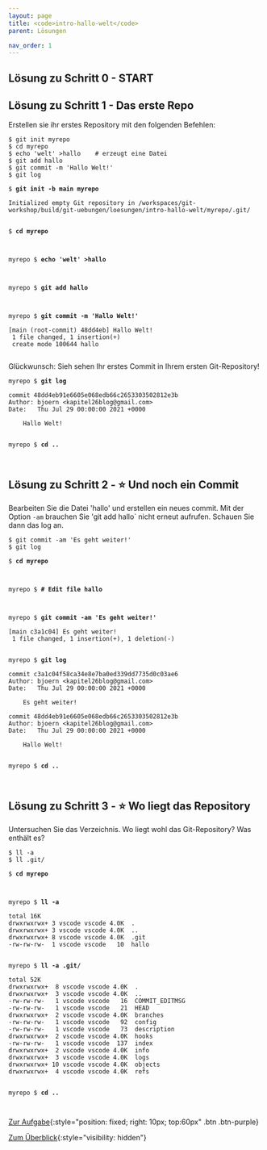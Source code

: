 ```yaml
---
layout: page
title: <code>intro-hallo-welt</code>
parent: Lösungen

nav_order: 1
---
```

## Lösung zu Schritt 0 - START

## Lösung zu Schritt 1 - Das erste Repo

Erstellen sie ihr erstes Repository mit den folgenden Befehlen:

    $ git init myrepo
    $ cd myrepo
    $ echo 'welt' >hallo    # erzeugt eine Datei
    $ git add hallo
    $ git commit -m 'Hallo Welt!'
    $ git log


<pre><code>$ <b>git init -b main myrepo </b><br><br>Initialized empty Git repository in /workspaces/git-workshop/build/git-uebungen/loesungen/intro-hallo-welt/myrepo/.git/<br><br></code></pre>



<pre><code>$ <b>cd myrepo</b><br><br><br></code></pre>



<pre><code>myrepo $ <b>echo 'welt' &gt;hallo</b><br><br><br></code></pre>



<pre><code>myrepo $ <b>git add hallo</b><br><br><br></code></pre>



<pre><code>myrepo $ <b>git commit -m 'Hallo Welt!'</b><br><br>[main (root-commit) 48dd4eb] Hallo Welt!<br> 1 file changed, 1 insertion(+)<br> create mode 100644 hallo<br><br></code></pre>


Glückwunsch: Sieh sehen Ihr erstes Commit in Ihrem ersten Git-Repository!


<pre><code>myrepo $ <b>git log</b><br><br>commit 48dd4eb91e6605e068edb66c2653303502812e3b<br>Author: bjoern &lt;kapitel26blog@gmail.com&gt;<br>Date:   Thu Jul 29 00:00:00 2021 +0000<br><br>    Hallo Welt!<br><br></code></pre>



<pre><code>myrepo $ <b>cd ..</b><br><br><br></code></pre>


## Lösung zu Schritt 2 - ⭐ Und noch ein Commit

Bearbeiten Sie die Datei 'hallo' und erstellen ein neues commit.
Mit der Option `-am` brauchen Sie 'git add hallo` nicht erneut aufrufen.
Schauen Sie dann das log an.

    $ git commit -am 'Es geht weiter!'
    $ git log


<pre><code>$ <b>cd myrepo</b><br><br><br></code></pre>



<pre><code>myrepo $ <b># Edit file hallo</b><br><br><br></code></pre>



<pre><code>myrepo $ <b>git commit -am 'Es geht weiter!'</b><br><br>[main c3a1c04] Es geht weiter!<br> 1 file changed, 1 insertion(+), 1 deletion(-)<br><br></code></pre>



<pre><code>myrepo $ <b>git log</b><br><br>commit c3a1c04f58ca34e8e7ba0ed339dd7735d0c03ae6<br>Author: bjoern &lt;kapitel26blog@gmail.com&gt;<br>Date:   Thu Jul 29 00:00:00 2021 +0000<br><br>    Es geht weiter!<br><br>commit 48dd4eb91e6605e068edb66c2653303502812e3b<br>Author: bjoern &lt;kapitel26blog@gmail.com&gt;<br>Date:   Thu Jul 29 00:00:00 2021 +0000<br><br>    Hallo Welt!<br><br></code></pre>



<pre><code>myrepo $ <b>cd ..</b><br><br><br></code></pre>


## Lösung zu Schritt 3 - ⭐ Wo liegt das Repository

Untersuchen Sie das Verzeichnis.
Wo liegt wohl das Git-Repository? Was enthält es?

    $ ll -a
    $ ll .git/


<pre><code>$ <b>cd myrepo</b><br><br><br></code></pre>



<pre><code>myrepo $ <b>ll -a</b><br><br>total 16K<br>drwxrwxrwx+ 3 vscode vscode 4.0K  .<br>drwxrwxrwx+ 3 vscode vscode 4.0K  ..<br>drwxrwxrwx+ 8 vscode vscode 4.0K  .git<br>-rw-rw-rw-  1 vscode vscode   10  hallo<br><br></code></pre>



<pre><code>myrepo $ <b>ll -a .git/</b><br><br>total 52K<br>drwxrwxrwx+  8 vscode vscode 4.0K  .<br>drwxrwxrwx+  3 vscode vscode 4.0K  ..<br>-rw-rw-rw-   1 vscode vscode   16  COMMIT_EDITMSG<br>-rw-rw-rw-   1 vscode vscode   21  HEAD<br>drwxrwxrwx+  2 vscode vscode 4.0K  branches<br>-rw-rw-rw-   1 vscode vscode   92  config<br>-rw-rw-rw-   1 vscode vscode   73  description<br>drwxrwxrwx+  2 vscode vscode 4.0K  hooks<br>-rw-rw-rw-   1 vscode vscode  137  index<br>drwxrwxrwx+  2 vscode vscode 4.0K  info<br>drwxrwxrwx+  3 vscode vscode 4.0K  logs<br>drwxrwxrwx+ 10 vscode vscode 4.0K  objects<br>drwxrwxrwx+  4 vscode vscode 4.0K  refs<br><br></code></pre>



<pre><code>myrepo $ <b>cd ..</b><br><br><br></code></pre>


[Zur Aufgabe](aufgabe-intro-hallo-welt.html){:style="position: fixed; right: 10px; top:60px" .btn .btn-purple}

[Zum Überblick](../../ueberblick.html){:style="visibility: hidden"}

